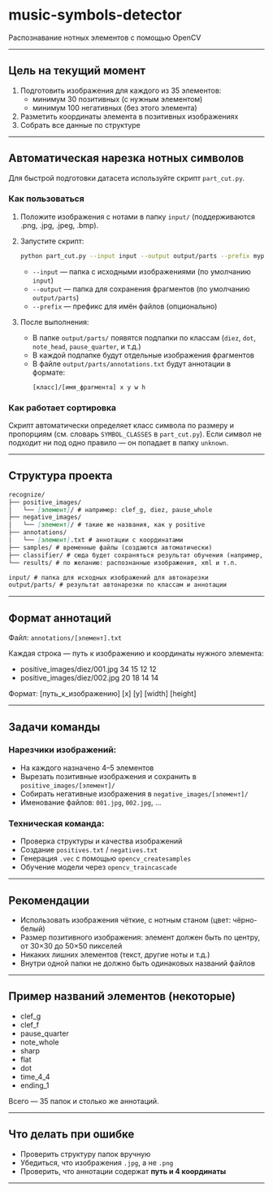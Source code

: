 # music-symbols-detector
 Распознавание нотных элементов с помощью OpenCV

---

## Цель на текущий момент

1. Подготовить изображения для каждого из 35 элементов:
   - минимум 30 позитивных (с нужным элементом)
   - минимум 100 негативных (без этого элемента)
2. Разметить координаты элемента в позитивных изображениях
3. Собрать все данные по структуре

---

## Автоматическая нарезка нотных символов

Для быстрой подготовки датасета используйте скрипт `part_cut.py`.

### Как пользоваться

1. Положите изображения с нотами в папку `input/` (поддерживаются .png, .jpg, .jpeg, .bmp).
2. Запустите скрипт:
   ```sh
   python part_cut.py --input input --output output/parts --prefix myprefix_
   ```
   - `--input` — папка с исходными изображениями (по умолчанию `input`)
   - `--output` — папка для сохранения фрагментов (по умолчанию `output/parts`)
   - `--prefix` — префикс для имён файлов (опционально)

3. После выполнения:
   - В папке `output/parts/` появятся подпапки по классам (`diez`, `dot`, `note_head`, `pause_quarter`, и т.д.)
   - В каждой подпапке будут отдельные изображения фрагментов
   - В файле `output/parts/annotations.txt` будут аннотации в формате:
     ```
     [класс]/[имя_фрагмента] x y w h
     ```

### Как работает сортировка

Скрипт автоматически определяет класс символа по размеру и пропорциям (см. словарь `SYMBOL_CLASSES` в `part_cut.py`).
Если символ не подходит ни под одно правило — он попадает в папку `unknown`.

---

## Структура проекта

```md
recognize/
├── positive_images/
│   └── [элемент]/ # например: clef_g, diez, pause_whole
├── negative_images/
│   └── [элемент]/ # такие же названия, как у positive
├── annotations/
│   └── [элемент].txt # аннотации с координатами
├── samples/ # временные файлы (создаются автоматически)
├── classifier/ # сюда будет сохраняться результат обучения (например, diez.xml)
└── results/ # по желанию: распознанные изображения, xml и т.п.

input/ # папка для исходных изображений для автонарезки
output/parts/ # результат автонарезки по классам и аннотации
```

---

## Формат аннотаций

Файл: `annotations/[элемент].txt`

Каждая строка — путь к изображению и координаты нужного элемента:
- positive_images/diez/001.jpg 34 15 12 12
- positive_images/diez/002.jpg 20 18 14 14


Формат:
[путь_к_изображению] [x] [y] [width] [height]

---

## Задачи команды

### Нарезчики изображений:
- На каждого назначено 4–5 элементов
- Вырезать позитивные изображения и сохранить в `positive_images/[элемент]/`
- Собирать негативные изображения в `negative_images/[элемент]/`
- Именование файлов: `001.jpg`, `002.jpg`, ...

### Техническая команда:
- Проверка структуры и качества изображений
- Создание `positives.txt` / `negatives.txt`
- Генерация `.vec` с помощью `opencv_createsamples`
- Обучение модели через `opencv_traincascade`

---

## Рекомендации

- Использовать изображения чёткие, с нотным станом (цвет: чёрно-белый)
- Размер позитивного изображения: элемент должен быть по центру, от 30×30 до 50×50 пикселей
- Никаких лишних элементов (текст, другие ноты и т.д.)
- Внутри одной папки не должно быть одинаковых названий файлов

---

## Пример названий элементов (некоторые)

- clef_g
- clef_f
- pause_quarter
- note_whole
- sharp
- flat
- dot
- time_4_4
- ending_1

Всего — 35 папок и столько же аннотаций.

---

## Что делать при ошибке

- Проверить структуру папок вручную
- Убедиться, что изображения `.jpg`, а не `.png`
- Проверить, что аннотации содержат **путь и 4 координаты**

---


